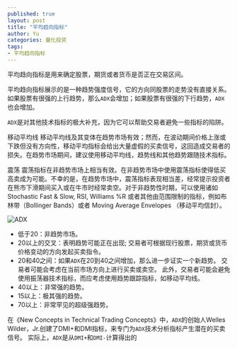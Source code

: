 ```yaml
---
published: true
layout: post
title: "平均趋向指标"
author: Yu
categories: 量化投资
tags:
- 平均趋向指标
---
```


平均趋向指标是用来确定股票，期货或者货币是否正在交易区间。

<!--![`ADX`](https://i.imgur.com/88EnUH5.gif)-->

平均趋向指标展示的是一种趋势强度信号，它的方向同股票的走势没有直接关系。如果股票有很强的上行趋势，那么`ADX`会增加；如果股票有很强的下行趋势，`ADX`也会增加。

`ADX`是对其他技术指标的极大补充，因为它可以帮助交易者避免一些指标的陷阱。

移动平均线
移动平均线及其变体在趋势市场有效；然而，在波动期间价格上涨或下跌但没有方向性，移动平均指标会给出大量虚假的买卖信号，这回造成交易者的损失。在趋势市场期间，建议使用移动平均线，趋势线和其他趋势跟随技术指标。

震荡
震荡指标在非趋势市场上相当有效。在非趋势市场中使用震荡指标使得低买高卖成为可能。不幸的是，在趋势市场中，震荡指标表现相当差，经常提示投资者在熊市下滑期间买入或在牛市时经常卖空。对于非趋势性时期，可以使用诸如Stochastic Fast & Slow, RSI, Williams %R 或者其他由范围限制的指标，例如布林带（Bollinger Bands）或者 Moving Average Envelopes （移动平均信封）。

![ADX](https://i.imgur.com/aVmFhPA.gif)


- 低于20：非趋势市场。
- 20以上的交叉：表明趋势可能正在出现; 交易者可根据现行股票，期货或货币价格变动的方向发起买卖指令。
- 20和40之间：如果`ADX`在20到40之间增加，那么进一步证实一个新趋势。 交易者可能会考虑在当前市场方向上进行买卖或卖空。 此外，交易者可能会避免使用振荡器技术指标，而应考虑使用趋势跟踪指标，如移动平均线。
- 40以上：非常强的趋势。
- 15以上：极其强的趋势。
- 70以上：非常罕见的超级强趋势。


在《New Concepts in Technical Trading Concepts》中，`ADX`的创始人Welles Wilder，Jr.创建了DMI+和DMI指标，来专门为`ADX`技术分析指标产生潜在的买卖信号。 实际上，`ADX`是从`DMI+`和`DMI-`计算得出的
